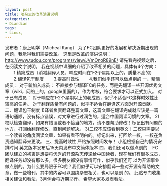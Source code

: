```yaml
---
layout: post
title: 咱杂志的改革演讲说明
categories:
- Diandian
tags:
- Linux, 
---
```

发布者：康上明学（Micheal Kang） 为了FC团队更好的发展和解决近期出现的问题，我觉得我们需要改革。 这里是改革的演讲说明： http://www.tudou.com/programs/view/JVmOnoR89nE/ 请先看完视频之后，在阅读文字说明。 我在视频中详细的介绍了改革相关的问题，具体有4个方向：        1.精简成员（消减翻译人员，响应时间在1-2个星期以上的，质量不高的）        2.翻译包干制度        3.提高时效性        4.我们似乎还可以做点别的 一、精简成员： 对于新加入成员： 不直接参与翻译FC的任务，而是先翻译一些开源优秀文章（wiki，网络上的，google里面的），作为考核，符合要求才可以正式加入。 对于已有成员： 对于响应在1-2个星期以上的老成员，似乎不适合FC这样时效性比较高的任务。 对于翻译质量有问题的，似乎不适合在翻译这方面对开源贡献。 二、翻译包干制度 1)译者负责翻译整篇文章，这篇文章在翻译完成就应该是一篇语句通顺，没有标点错误，对文章进行过润色的，适合中国阅读习惯的文章。 2)校队检查翻译，如果有错误或者不恰当的地方，请不要帮助修改！标记出有问题的地方，打回给翻译修改，直到问题解决。 3)二校不应该看到英文！二校只需要以一个读者的角度阅读文章，如果有看不明白的。标记出来，打回给一校，一校在负责通知翻译来更改。 三、提高时效性 严格按照时间发布！ 小组根据自己的情况安排时间 英文版本发布后15天内发布中文简体版本 四、我们还可以做点别的    FC团队建立的初衷是想要将优秀的开源杂志传递给中国读者，现在我们有很多成员，翻译任务却没有那么多，很多朋友都没有事情可作，似乎我们还可 以为开源事业做点别的。为什么要局限于FC呢？我们似乎可以安排翻译一些对开源有帮助的文章，做一些增刊，其中的内容可以围绕杂志相关，也可以是别 的。 此贴专门收集相关建议和看法，3月例会将近期举行。 希望大家多发表看法。